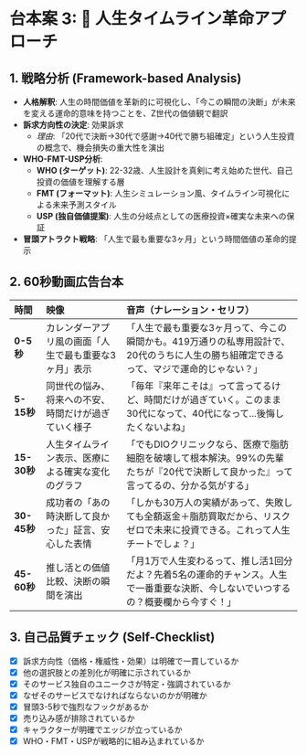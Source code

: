 # 台本案 3: 🌟 人生タイムライン革命アプローチ

## 1. 戦略分析 (Framework-based Analysis)

* **人格解釈**: 人生の時間価値を革新的に可視化し、「今この瞬間の決断」が未来を変える運命的意味を持つことを、Z世代の価値観で翻訳
* **訴求方向性の決定**: 効果訴求
  * *理由*: 「20代で決断→30代で感謝→40代で勝ち組確定」という人生投資の概念で、機会損失の重大性を演出
* **WHO-FMT-USP分析**:
  * **WHO (ターゲット)**: 22-32歳、人生設計を真剣に考え始めた世代、自己投資の価値を理解する層
  * **FMT (フォーマット)**: 人生シミュレーション風、タイムライン可視化による未来予測スタイル
  * **USP (独自価値提案)**: 人生の分岐点としての医療投資×確実な未来への保証
* **冒頭アトラクト戦略**: 「人生で最も重要な3ヶ月」という時間価値の革命的提示

## 2. 60秒動画広告台本

| 時間 | 映像 | 音声（ナレーション・セリフ） |
| :-------- | :--------------------------------- | :--------------------------------------------------------- |
| **0-5秒** | カレンダーアプリ風の画面「人生で最も重要な3ヶ月」表示 | 「人生で最も重要な3ヶ月って、今この瞬間かも。419万通りの私専用設計で、20代のうちに人生の勝ち組確定できるって、マジで運命的じゃない？」 |
| **5-15秒** | 同世代の悩み、将来への不安、時間だけが過ぎていく様子 | 「毎年『来年こそは』って言ってるけど、時間だけが過ぎていく。このまま30代になって、40代になって...後悔したくないよね」 |
| **15-30秒** | 人生タイムライン表示、医療による確実な変化のグラフ | 「でもDIOクリニックなら、医療で脂肪細胞を破壊して根本解決。99%の先輩たちが『20代で決断して良かった』って言ってるの、分かる気がする」 |
| **30-45秒** | 成功者の「あの時決断して良かった」証言、安心した表情 | 「しかも30万人の実績があって、失敗しても全額返金＋脂肪買取だから、リスクゼロで未来に投資できる。これって人生チートでしょ？」 |
| **45-60秒** | 推し活との価値比較、決断の瞬間を演出 | 「月1万で人生変わるって、推し活1回分だよ？先着5名の運命的チャンス。人生で一番重要な決断、今しないでいつするの？概要欄から今すぐ！」 |

## 3. 自己品質チェック (Self-Checklist)

- [x] 訴求方向性（価格・権威性・効果）は明確で一貫しているか
- [x] 他の選択肢との差別化が明確に示されているか
- [x] そのサービス独自のユニークさが特定・強調されているか
- [x] なぜそのサービスでなければならないのかが明確か
- [x] 冒頭3-5秒で強烈なフックがあるか
- [x] 売り込み感が排除されているか
- [x] キャラクターが明確でエッジが立っているか
- [x] WHO・FMT・USPが戦略的に組み込まれているか